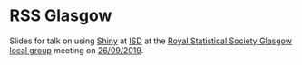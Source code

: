 # RSS Glasgow
Slides for talk on using [Shiny](https://shiny.rstudio.com/) at [ISD](https://www.isdscotland.org/) at the [Royal Statistical Society Glasgow local group](https://sites.google.com/site/rssglasgow/) meeting on [26/09/2019](https://www.statslife.org.uk/events/events-calendar/eventdetail/1492/13/rss-glasgow-transforming-health-and-social-care-publications-in-scotland).
